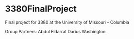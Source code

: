 # 3380FinalProject
Final project for 3380 at the University of Missouri - Columbia

Group Partners:
  Abdul Eldarrat
  Darius Washington
